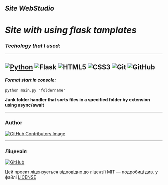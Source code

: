 ## *Site WebStudio*
# *Site with using flask tamplates*

### *Techology that I used:*
----

[![Python](https://img.shields.io/badge/python-3670A0?style=for-the-badge&logo=python&logoColor=ffdd54)](https://www.python.org)
![Flask](https://img.shields.io/badge/flask-%23000.svg?style=for-the-badge&logo=flask&logoColor=white)
![HTML5](https://img.shields.io/badge/html5-%23E34F26.svg?style=for-the-badge&logo=html5&logoColor=white)
![CSS3](https://img.shields.io/badge/css3-%231572B6.svg?style=for-the-badge&logo=css3&logoColor=white)
![Git](https://img.shields.io/badge/git-%23F05033.svg?style=for-the-badge&logo=git&logoColor=white)
![GitHub](https://img.shields.io/badge/github-%23121011.svg?style=for-the-badge&logo=github&logoColor=white)
---

#### *Format start in console:*
    python main.py 'foldername'

**Junk folder handler that sorts files in a specified folder by extension using async/await**

---

### Author
[![GitHub Contributors Image](https://contrib.rocks/image?repo=LeadShadow/hw6web)](https://github.com/LeadShadow)

---
### Ліцензія

[![GitHub](https://img.shields.io/github/license/LeadShadow/hw6web)](https://github.com/LeadShadow/hw6web/blob/main/LICENSE)

Цей проєкт ліцензується відповідно до ліцензії MIT — подробиці див. у файлі [LICENSE](https://github.com/LeadShadow/hw6web/blob/main/LICENSE) 

